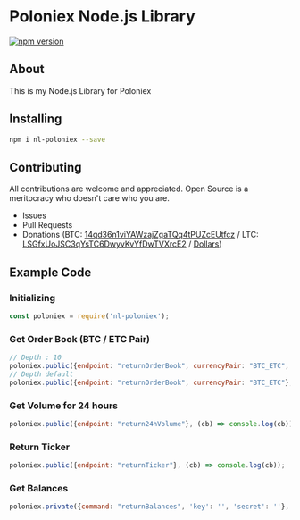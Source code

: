 # Poloniex Node.js Library

[![npm version](https://badge.fury.io/js/nl-poloniex.svg)](https://badge.fury.io/js/nl-poloniex)

## About

This is my Node.js Library for Poloniex

## Installing

```bash
npm i nl-poloniex --save
```

## Contributing

All contributions are welcome and appreciated. Open Source is a meritocracy who doesn't care who you are.

* Issues
* Pull Requests
* Donations (BTC: [14qd36n1viYAWzajZgaTQq4tPUZcEUtfcz](http://blockr.io/address/info/14qd36n1viYAWzajZgaTQq4tPUZcEUtfcz) / LTC: [LSGfxUoJSC3qYsTC6DwyvKvYfDwTVXrcE2](http://ltc.blockr.io/address/info/LSGfxUoJSC3qYsTC6DwyvKvYfDwTVXrcE2) / [Dollars](https://donate.nolim1t.co))

## Example Code

### Initializing

```javascript
const poloniex = require('nl-poloniex');
```

### Get Order Book (BTC / ETC Pair)

```javascript
// Depth : 10
poloniex.public({endpoint: "returnOrderBook", currencyPair: "BTC_ETC", depth: 10}, (cb) => console.log(cb));
// Depth default
poloniex.public({endpoint: "returnOrderBook", currencyPair: "BTC_ETC"}, (cb) => console.log(cb));
```

### Get Volume for 24 hours

```javascript
poloniex.public({endpoint: "return24hVolume"}, (cb) => console.log(cb));
```

### Return Ticker

```javascript
poloniex.public({endpoint: "returnTicker"}, (cb) => console.log(cb));
```

### Get Balances

```javascript
poloniex.private({command: "returnBalances", 'key': '', 'secret': ''}, (cb) => console.log(cb));
```
